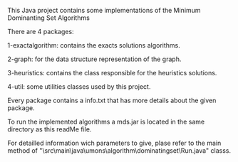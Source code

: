 This Java project contains some implementations of the Minimum Dominanting Set Algorithms

There are 4 packages:

1-exactalgorithm: contains the exacts solutions algorithms.

2-graph: for the data structure representation of the graph.

3-heuristics: contains the class responsible for the heuristics solutions.

4-util: some utilities classes used by this project.



Every package contains a info.txt that has more details about the given package.

To run the implemented algorithms  a mds.jar is located in the same directory as this readMe file.

For detailled information wich parameters to give,
plase refer to the main method of "\src\main\java\umons\algorithm\dominatingset\Run.java" classs.
